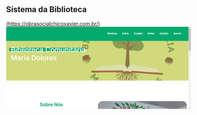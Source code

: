 ## Sistema da Biblioteca
(https://obrasocialchicoxavier.com.br/)
![Pagina Inicial](img/pagina_inicial.png)
